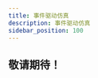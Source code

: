 ```yaml
---
title: 事件驱动仿真
description: 事件驱动仿真
sidebar_position: 100
---
```


## 敬请期待！

<!--
## 功能定义
该功能支持使用 **SimStudio SDK** 控制仿真的事件监控、参数修改、断面保存/加载以及结束程序等功能。

## 文档摘要

本节首先介绍事件驱动仿真的**JSON格式说明**和**不同事件的调用方法**，然后通过**事件监控**、**参数修改**、**保存/加载断面**与**结束程序**等4个案例进行演示。阅读该文档，用户需熟悉  **Python** 语言的基本语法并配置好 [SimStudio SDK](../130-emtlab-sdk/simStudio-sdk/index.md) 环境。目前事件驱动仿真功能仅在私有服务器上可用，公网暂未开放使用。



## 功能说明

### 事件JSON 格式说明

### 不同事件的调用方法

#### 事件监控

#### 参数修改

#### 保存/加载断面

#### 结束程序


## 案例
import Tabs from '@theme/Tabs';
import TabItem from '@theme/TabItem';

<Tabs>
<TabItem value="case1" label="通过监控母线电压幅值控制断路器开断">

- **算例构建**  

- **运行仿真并获取仿真任务ID**

- **Python代码参数配置**

- **仿真结果**


</TabItem>
<TabItem value="case2" label="控制事件-参数修改">

- **算例构建**  

- **运行仿真并获取仿真任务ID**

- **Python代码参数配置**

- **仿真结果**


</TabItem>
<TabItem value="case3" label="控制事件-断面保存">

- **算例构建**  

- **运行仿真并获取仿真任务ID**

- **Python代码参数配置**

- **仿真结果**




</TabItem>
<TabItem value="case4" label="控制事件-结束程序">

- **算例构建**  

- **运行仿真并获取仿真任务ID**

- **Python代码参数配置**

- **仿真结果**

</TabItem>
</Tabs>


## 常见问题

-->